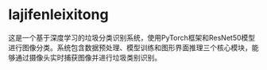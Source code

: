 # lajifenleixitong
这是一个基于深度学习的垃圾分类识别系统，使用PyTorch框架和ResNet50模型进行图像分类。系统包含数据预处理、模型训练和图形界面推理三个核心模块，能够通过摄像头实时捕获图像并进行垃圾类别识别。
